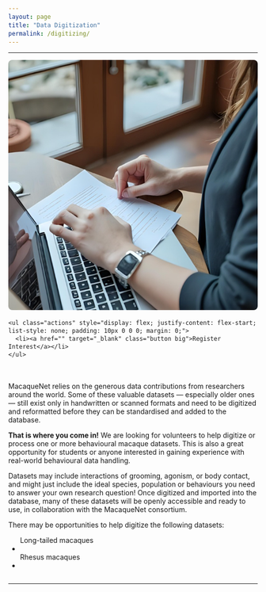 ```yaml
---
layout: page
title: "Data Digitization"
permalink: /digitizing/
---
```

***

<div style="display: flex; align-items: flex-start; gap: 20px; flex-wrap: wrap;">

  <div style="flex: 1; min-width: 250px;">
    <img src="/assets/images/dataentry.png" alt="Data Entry" style="max-width: 100%; height: auto; border-radius: 8px;">

    <ul class="actions" style="display: flex; justify-content: flex-start; list-style: none; padding: 10px 0 0 0; margin: 0;">
      <li><a href="" target="_blank" class="button big">Register Interest</a></li> 
    </ul>
  </div>

  <div style="flex: 2; min-width: 300px;">
    <p>
      MacaqueNet relies on the generous data contributions from researchers around the world. Some of these valuable datasets — especially older ones — still exist only in handwritten or scanned formats and need to be digitized and reformatted before they can be standardised and added to the database.
    </p>
    <p>
      <strong>That is where you come in!</strong> We are looking for volunteers to help digitize or process one or more behavioural macaque datasets. This is also a great opportunity for students or anyone interested in gaining experience with real-world behavioural data handling.
    </p>
    <p>
      Datasets may include interactions of grooming, agonism, or body contact, and might just include the ideal species, population or behaviours you need to answer your own research question! Once digitized and imported into the database, many of these datasets will be openly accessible and ready to use, in collaboration with the MacaqueNet consortium.
    </p>
    <p>
      There may be opportunities to help digitize the following datasets:
    </p>
    <ul>
    Long-tailed macaques
      <li></li>
    Rhesus macaques
      <li></li>
    </ul>
  </div>

</div>

***

  